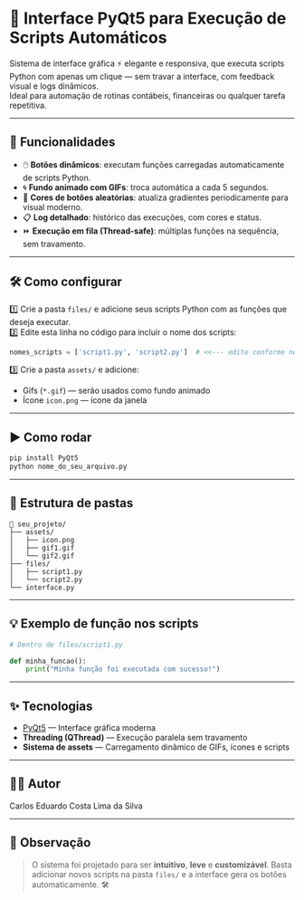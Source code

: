 # 🎨 Interface PyQt5 para Execução de Scripts Automáticos

Sistema de interface gráfica ⚡ elegante e responsiva, que executa scripts Python com apenas um clique — sem travar a interface, com feedback visual e logs dinâmicos.  
Ideal para automação de rotinas contábeis, financeiras ou qualquer tarefa repetitiva.

---

## 🚀 Funcionalidades

- 🖱️ **Botões dinâmicos**: executam funções carregadas automaticamente de scripts Python.
- 🌀 **Fundo animado com GIFs**: troca automática a cada 5 segundos.
- 🌈 **Cores de botões aleatórias**: atualiza gradientes periodicamente para visual moderno.
- 📋 **Log detalhado**: histórico das execuções, com cores e status.
- ⏩ **Execução em fila (Thread-safe)**: múltiplas funções na sequência, sem travamento.

---

## 🛠️ Como configurar

1️⃣ Crie a pasta `files/` e adicione seus scripts Python com as funções que deseja executar.  
2️⃣ Edite esta linha no código para incluir o nome dos scripts:

```python
nomes_scripts = ['script1.py', 'script2.py']  # <<--- edite conforme necessário
````

3️⃣ Crie a pasta `assets/` e adicione:

* Gifs (`*.gif`) — serão usados como fundo animado
* Ícone `icon.png` — ícone da janela

---

## ▶️ Como rodar

```bash
pip install PyQt5
python nome_do_seu_arquivo.py
```

---

## 📂 Estrutura de pastas

```
📁 seu_projeto/
├── assets/
│   ├── icon.png
│   ├── gif1.gif
│   └── gif2.gif
├── files/
│   ├── script1.py
│   └── script2.py
└── interface.py
```

---

## 💡 Exemplo de função nos scripts

```python
# Dentro de files/script1.py

def minha_funcao():
    print("Minha função foi executada com sucesso!")
```

---

## ✨ Tecnologias

* [PyQt5](https://pypi.org/project/PyQt5/) — Interface gráfica moderna
* **Threading (QThread)** — Execução paralela sem travamento
* **Sistema de assets** — Carregamento dinâmico de GIFs, ícones e scripts

---

## 👨‍💻 Autor

Carlos Eduardo Costa Lima da Silva

---

## 📢 Observação

> O sistema foi projetado para ser **intuitivo**, **leve** e **customizável**.
> Basta adicionar novos scripts na pasta `files/` e a interface gera os botões automaticamente. 🛠️
